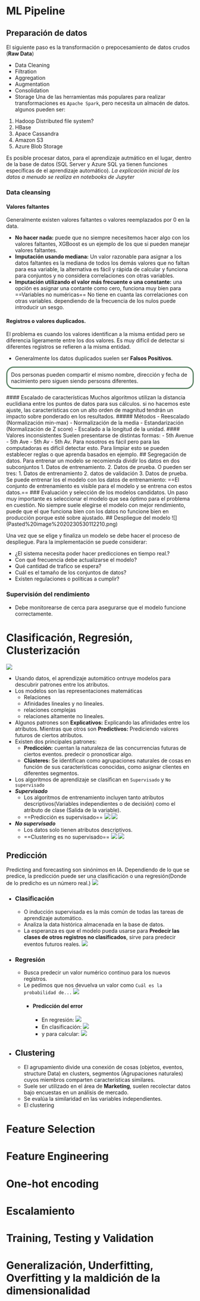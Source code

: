 # ML Pipeline

## Preparación de datos
El siguiente paso es la transformación o prepocesamiento de datos crudos (**Raw Data**)
- Data Cleaning
- Filtration
- Aggregation
- Augmentation
- Consolidation
- Storage
Una de las herramientas más populares para realizar transformaciones  es `Apache Spark`, pero necesita un almacén de datos. algunos pueden ser:
1. Hadoop Distributed file system?
2. HBase
3. Apace Cassandra
4. Amazon S3
5. Azure Blob Storage

Es posible procesar datos, para el aprendizaje autmático en el lugar, dentro de la base de datos (SQL Server y Azure SQL ya tienen funciones específicas de el aprendizaje automático).
*La explicación inicial de los datos a menudo se realiza en notebooks de Jupyter*
### Data cleansing
#### Valores faltantes
Generalmente existen valores faltantes o valores reemplazados por 0 en la data.
- **No hacer nada:** puede que no siempre necesitemos hacer algo con los valores faltantes, XGBoost es un ejemplo de los que si pueden manejar valores faltantes.
- **Imputación usando mediana:** Un valor razonable para asignar a los datos faltantes es la mediana de todos los demás valores que no faltan para esa variable, la alternativa es fácil y rápida de calcular y funciona para conjuntos y no considera correlaciones con otras variables.
- **Imputación utilizando el valor más frecuente o una constante:** una opción es asignar una contante como cero, funciona muy bien para ==Variables no numéricas== No tiene en cuanta las correlaciones con otras variables. dependiendo de la frecuencia de los nulos puede introducir un sesgo.
#### Registros o valores duplicados.
El problema es cuando los valores identifican a la misma entidad pero se diferencia ligeramente entre los dos valores.
Es muy difícil de detectar si diferentes registros se refieren a la misma entidad.  
- Generalmente los datos duplicados suelen ser **Falsos Positivos**.
<p style="border-style:solid;border-color: rgb(90,130,100); padding: 10px; border-radius: 20px">Dos personas pueden compartir el mismo nombre, dirección y fecha de nacimiento pero siguen siendo persosns diferentes. </p>
#### Escalado de características
Muchos algoritmos utilizan la distancia euclidiana entre los puntos de datos para sus cálculos. si no hacemos este ajuste, las características con un alto orden de magnitud tendrán un impacto sobre ponderado en los resultados. 
##### Métodos
- Reescalado (Normalización min-max)
- Normalización de la media
- Estandarización (Normalización de Z score)
- Escalado a la longitud de la unidad.
#### Valores inconsistentes
Suelen presentarse de distintas formas:
- 5th Avenue
- 5th Ave
- 5th Av
- 5th Av.
Para nosotros es fácil pero para las computadoras es difícil detectar esto.
Para limpiar esto se pueden establecer reglas o que aprenda basados en ejemplo.
## Segregación de datos.
Para entrenar un modelo se recomienda dividir los datos en dos subconjuntos
1. Datos de entrenamiento.
2. Datos de prueba.
O pueden ser tres:
1. Datos de entrenamiento
2. datos de validación
3. Datos de prueba.
Se puede entrenar los el modelo con los datos de entrenamiento: ==El conjunto de entrenamiento es visible para el modelo y se entrena con estos datos.==
### Evaluación y selección de los modelos candidatos.
Un paso muy importante es seleccionar el modelo que sea óptimo para el problema en cuestión.
No siempre suele elegirse el modelo con mejor rendimiento, puede que el que funciona bien con los datos no funcione bien en producción porque esté sobre ajustado.
## Despliegue del modelo
![](Pasted%20image%2020230530112210.png)

Una vez que se elige y finaliza un modelo se debe hacer el proceso de despliegue.
Para la implementación se puede considerar:
- ¿El sistema necesita poder hacer predicciones en tiempo real.?
- Con qué frecuencia debe actualizarse el modelo?
- Qué cantidad de trafico se espera?
- Cuál es el tamaño de los conjuntos de datos?
- Existen regulaciones o políticas a cumplir?
### Supervisión del rendimiento
- Debe monitorearse de cerca para asegurarse que el modelo funcione correctamente.


# Clasificación, Regresión, Clusterización
![](Pasted%20image%2020230530114651.png)
- Usando datos, el aprendizaje automático ontruye modelos para descubrir patrones entre los atributos.
- Los modelos son las representaciones matemáticas
	- Relaciones
	- Afinidades lineales y no lineales.
	- relaciones complejas
	- relaciones altamente no lineales.
- Algunos patrones son **Explicativos:** Explicando las afinidades entre los atributos. Mientras que otros son **Predictivos:** Prediciendo valores futuros de ciertos atributos.
- Existen dos principales patrones:
	- **Predicción:** cuentan la naturaleza de las concurrencias futuras de ciertos eventos. predecir o pronosticar algo.
	- **Clústeres:** Se identifican como agrupaciones naturales de cosas en función de sus características conocidas, como asignar clientes en diferentes segmentos.
- Los algoritmos de aprendizaje se clasifican en `Supervisado` y `No supervisado`
- _**Supervisado**_
	- Los algoritmos de entrenamiento incluyen tanto atributos descriptivos(Variables independientes o de decisión) como el atributo de clase (Salida de la variable).
	- ==Predicción es supervisado==
	  ![](Pasted%20image%2020230530115637.png)
	  ![](Pasted%20image%2020230530120145.png)
- _**No supervisado**_
	- Los datos solo tienen atributos descriptivos.
	- ==Clustering es no supervisado== 
	  ![](Pasted%20image%2020230530115740.png)
	  ![](Pasted%20image%2020230530120246.png)
## Predicción
Predicting and forecasting son sinónimos en IA.
Dependiendo de lo que se predice, la predicción puede ser una clasificación o una regresión(Donde de lo predicho es un número real.)
![](Pasted%20image%2020230530121504.png)

- ### Clasificación
	- O inducción supervisada es la más común de todas las tareas de aprendizaje automático.
	- Analiza la data histórica almacenada en la base de datos.
	- La esperanza es que el modelo pueda usarse para **Predecir las clases de otros registros no clasificados**, sirve para predecir eventos futuros reales.
	  ![](Pasted%20image%2020230530123431.png)
- ### Regresión
	- Busca predecir un valor numérico continuo para los nuevos registros.
	- Le pedimos que nos devuelva un valor como `Cuál es la probabilidad de...`
	  ![](Pasted%20image%2020230530123635.png)
	  - #### Predicción del error
		  - En regresión:
		    ![](Pasted%20image%2020230530123747.png)
		- En clasificación:
		    ![](Pasted%20image%2020230530123918.png)
		- y para calcular:
		  ![](Pasted%20image%2020230530124235.png)
- ## Clustering
	- El agrupamiento divide una conexión de cosas (objetos, eventos, structure Data) en clusters, segmentos (Agrupaciones naturales) cuyos miembros comparten características similares.
	- Suele ser utilizado en el área de **Marketing**, suelen recolectar datos bajo encuestas en un análisis de mercado.
	- Se evalúa la similaridad en las variables independientes.
	- El clustering

# Feature Selection

# Feature Engineering

# One-hot encoding

# Escalamiento

# Training, Testing y Validation

# Generalización, Underfitting, Overfitting y la maldición de la dimensionalidad
